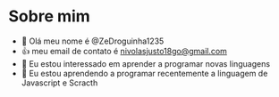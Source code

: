 # Sobre mim
- 👋 Olá meu nome é @ZeDroguinha1235
- :+1: meu email de contato é nivolasjusto18go@gmail.com 
- 👀 Eu estou interessado em aprender a programar novas linguagens
- 🌱 Eu estou aprendendo a programar recentemente a linguagem de Javascript e Scracth




